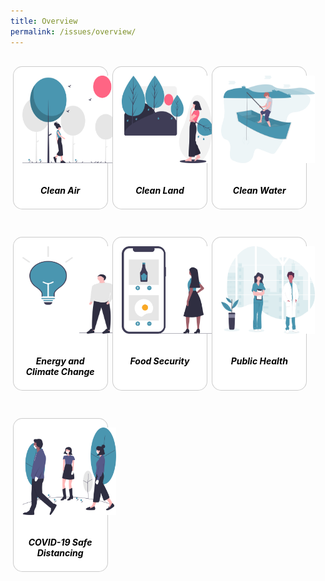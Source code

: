 ```yaml
---
title: Overview
permalink: /issues/overview/
---
```


<style>

/*--------------------------------------------------------------
DAVID: START OF ISSUES PAGE CARDS FLEXBOX LAYOUT AND STYLES
--------------------------------------------------------------*/

img {
	display: block;
	border: 0;
	width: 100%;
    height: 140px;
    padding: 1em;
    border-radius: 15px 15px 0px 0px;
}

.card {
    flex: 1 0 500px;
    box-sizing: border-box;
    margin: 1rem .25em;
	background: white;
    margin-bottom: 2em;
    border: 1px solid rgba(0,0,0,.2);
    border-radius: 15px;
    /* box-shadow: 2px 2px 6px 0px  rgba(0,0,0,0.3); */
}

.card a {
	color: black;
	text-decoration: none;
}

.card :hover {
    /* box-shadow: 3px 3px 8px hsl(0, 0%, 80%); */
}

.card-content h6{
	padding: 1em;
	margin-top: 0.5em;
	margin-bottom: .5em;
	font-weight: bold;
}

/* Flexbox stuff */

.cards {
    display: flex;
    flex-wrap: wrap;
    margin: 0 auto;
    /* padding: 0 1em; */
    text-align: center;
 }

@media screen and (min-width: 40em) {
    .card {
       max-width: calc(50% -  1em);
    }
}

@media screen and (min-width: 60em) {
    .card {
        max-width: calc(33% - 1em);
    }
}

@media screen and (min-width: 52em) {
    .img {
        max-width: 52em;
    }
}

@media screen and (max-width : 480px) {
	.card { 
        max-width: 100%; }
}

/*--------------------------------------------------------------
DAVID: END OF ISSUES PAGE CARDS FLEXBOX LAYOUT AND STYLES
--------------------------------------------------------------*/
</style>



<main class="main-area">

<section class="cards">
    <div class="card">
        <a href="/issues/clean-air">
                <img src="/images/clean-air.svg">
            <div class="card-content">
                <h6>Clean Air</h6>
            </div><!-- .card-content -->
        </a>
    </div><!-- .card -->
    <div class="card">
        <a href="/issues/clean-land">
                <img src="/images/clean-land.svg">
            <div class="card-content">
                <h6>Clean Land</h6>
            </div><!-- .card-content -->
        </a>
    </div><!-- .card -->
    <div class="card">
        <a href="/issues/clean-water">
                <img src="/images/clean-water.svg">
            <div class="card-content">
                <h6>Clean Water</h6>
            </div><!-- .card-content -->
        </a>
    </div><!-- .card -->
    <div class="card">
        <a href="/issues/energy-and-climate-change">
                <img src="/images/energy.svg">
            <div class="card-content">
                <h6>Energy and Climate Change</h6>
            </div><!-- .card-content -->
        </a>
    </div><!-- .card -->
    <div class="card">
        <a href="/issues/food-security">
                <img src="/images/food-security.svg">
            <div class="card-content">
                <h6>Food Security</h6>
            </div><!-- .card-content -->
        </a>
    </div><!-- .card -->
    <div class="card">
        <a href="/issues/public-health">
                <img src="/images/public-health.svg">
            <div class="card-content">
                <h6>Public Health</h6>
            </div><!-- .card-content -->
        </a>
    </div><!-- .card -->
    <div class="card">
    <a href="/issues/covid-19">
            <img src="/images/safe-distancing.svg">
        <div class="card-content">
            <h6>COVID-19 Safe Distancing</h6>
        </div><!-- .card-content -->
    </a>
</div><!-- .card -->

</section><!-- .cards -->



</main>